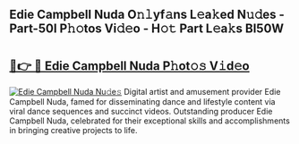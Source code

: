 ## Edie Campbell Nuda O𝚗𝚕yf𝚊ns L𝚎a𝚔ed N𝚞𝚍es - Part-50I P𝚑𝚘tos Vi𝚍𝚎o - H𝚘𝚝 Part L𝚎a𝚔s BI50W

# <h2><a href="http://kfbdkq.oniu.top/?m=Edie+Campbell+Nuda">🔗👉 🔴 Edie Campbell Nuda P𝚑ot𝚘𝚜 V𝚒d𝚎o</a></h2>

[![Edie Campbell Nuda Nu𝚍e𝚜](https://i.imgur.com/0qMVB7G.gif)](http://kfbdkq.oniu.top/?m=Edie+Campbell+Nuda)
Digital artist and amusement provider Edie Campbell Nuda, famed for disseminating dance and lifestyle content via viral dance sequences and succinct videos. Outstanding producer Edie Campbell Nuda, celebrated for their exceptional skills and accomplishments in bringing creative projects to life.  

